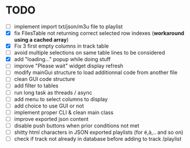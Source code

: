 # TODO

- [ ] implement import txt/json/m3u file to playlist
- [x] fix FilesTable not returning correct selected row indexes (**workaround using a cached array**)
- [x] Fix 3 first empty columns in track table
- [ ] avoid multiple selections on same table lines to be considered
- [x] add "loading..." popup while doing stuff
- [ ] improve "Please wait" widget display refresh
- [ ] modify mainGui structure to load additionnal code from another file
- [ ] clean GUI code structure
- [ ] add filter to tables
- [ ] run long task as threads / async 
- [ ] add menu to select columns to display
- [ ] add choice to use GUI or not
- [ ] implement proper CLI & clean main class
- [ ] improve exported json content
- [ ] disable push buttons when prior conditions not met
- [ ] shitty html characters in JSON exported playlists (for é,à,.. and so on)
- [ ] check if track not already in database before adding to  track /playlist 